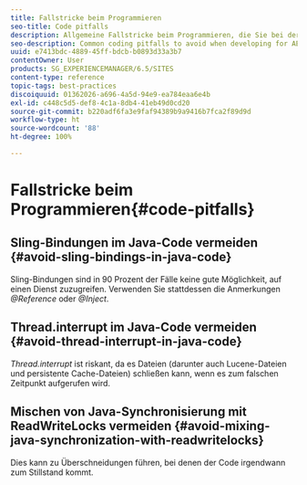 ```yaml
---
title: Fallstricke beim Programmieren
seo-title: Code pitfalls
description: Allgemeine Fallstricke beim Programmieren, die Sie bei der Entwicklung für AEM vermeiden sollten
seo-description: Common coding pitfalls to avoid when developing for AEM
uuid: e7413bdc-4889-45ff-bdcb-b0893d33a3b7
contentOwner: User
products: SG_EXPERIENCEMANAGER/6.5/SITES
content-type: reference
topic-tags: best-practices
discoiquuid: 01362026-a696-4a5d-94e9-ea784eaa6e4b
exl-id: c448c5d5-def8-4c1a-8db4-41eb49d0cd20
source-git-commit: b220adf6fa3e9faf94389b9a9416b7fca2f89d9d
workflow-type: ht
source-wordcount: '88'
ht-degree: 100%

---
```


# Fallstricke beim Programmieren{#code-pitfalls}

## Sling-Bindungen im Java-Code vermeiden {#avoid-sling-bindings-in-java-code}

Sling-Bindungen sind in 90 Prozent der Fälle keine gute Möglichkeit, auf einen Dienst zuzugreifen. Verwenden Sie stattdessen die Anmerkungen *@Reference* oder *@Inject*.

## Thread.interrupt im Java-Code vermeiden {#avoid-thread-interrupt-in-java-code}

*Thread.interrupt* ist riskant, da es Dateien (darunter auch Lucene-Dateien und persistente Cache-Dateien) schließen kann, wenn es zum falschen Zeitpunkt aufgerufen wird.

## Mischen von Java-Synchronisierung mit ReadWriteLocks vermeiden {#avoid-mixing-java-synchronization-with-readwritelocks}

Dies kann zu Überschneidungen führen, bei denen der Code irgendwann zum Stillstand kommt.
